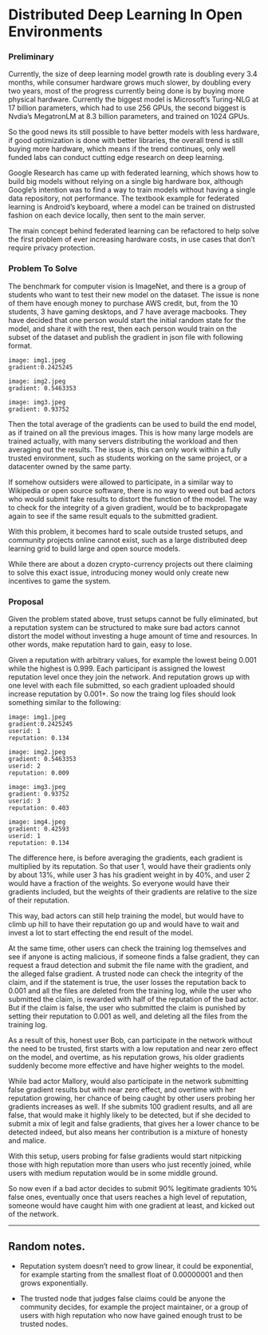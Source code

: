 # Distributed Deep Learning In Open Environments


### Preliminary

Currently, the size of deep learning model growth rate is doubling every 3.4 months, while consumer hardware grows much slower, by doubling every two years, most of the progress currently being done is by buying more physical hardware. Currently the biggest model is Microsoft’s Turing-NLG at 17 billion parameters, which had to use 256 GPUs, the second biggest is Nvdia’s MegatronLM at 8.3 billion parameters, and trained on 1024 GPUs.

So the good news its still possible to have better models with less hardware, if good optimization is done with better libraries, the overall trend is still buying more hardware, which means if the trend continues, only well funded labs can conduct cutting edge research on deep learning.

Google Research has came up with federated learning, which shows how to build big models without relying on a single big hardware box, although Google’s intention was to find a way to train models without having a single data repository, not performance. The textbook example for federated learning is Android’s keyboard, where a model can be trained on distrusted  fashion on each device locally, then sent to the main server.

The main concept behind federated learning can be refactored to help solve the first problem of ever increasing hardware costs, in use cases that don’t require privacy protection.


### Problem To Solve

The benchmark for computer vision is ImageNet, and there is a group of students who want to test their new model on the dataset. The issue is none of them have enough money to purchase AWS credit, but, from the 10 students, 3 have gaming desktops, and 7 have average macbooks.
They have decided that one person would start the initial random state for the model, and share it with the rest, then each person would train on the subset of the dataset and publish the gradient in json file with following format.

```
image: img1.jpeg
gradient:0.2425245

image: img2.jpeg
gradient: 0.5463353

image: img3.jpeg
gradient: 0.93752
```

Then the total average of the gradients can be used to build the end model, as if trained on all the previous images. This is how many large models are trained actually, with many servers distributing the workload and then averaging out the results.
The issue is, this can only work within a fully trusted environment, such as students working on the same project, or a datacenter owned by the same party.

If somehow outsiders were allowed to participate, in a similar way to Wikipedia or open source software, there is no way to weed out bad actors who would submit fake results to distort the function of the model. The way to check for the integrity of a given gradient, would be to backpropagate again to see if the same result equals to the submitted gradient.

With this problem, it becomes hard to scale outside trusted setups, and community projects online cannot exist, such as a large distributed deep learning grid to build large and open source models.

While there are about a dozen crypto-currency projects out there claiming to solve this exact issue, introducing money would only create new incentives to game the system.


### Proposal
Given the problem stated above, trust setups cannot be fully eliminated, but a reputation system can be structured to make sure bad actors cannot distort the model without investing a huge amount of time and resources. In other words, make reputation hard to gain, easy to lose.

Given a reputation with arbitrary values, for example the lowest being 0.001 while the highest is 0.999. Each participant is assigned the lowest reputation level once they join the network. And reputation grows up with one level with each file submitted, so each gradient uploaded should increase reputation by 0.001+.  So now the traing log files should look something similar to the following:

```
image: img1.jpeg
gradient:0.2425245
userid: 1
reputation: 0.134

image: img2.jpeg
gradient: 0.5463353
userid: 2
reputation: 0.009

image: img3.jpeg
gradient: 0.93752
userid: 3
reputation: 0.403

image: img4.jpeg
gradient: 0.42593
userid: 1
reputation: 0.134
```

The difference here, is before averaging the gradients, each gradient is multiplied by its reputation. So that user 1, would have their gradients only by about 13%, while user 3 has his gradient weight in by 40%, and user 2 would have a fraction of the weights. So everyone would have their gradients included, but the weights of their gradients are relative to the size of their reputation.

This way, bad actors can still help training the model, but would have to climb up hill to have their reputation go up and would have to wait and invest a lot to start effecting the end result of the model.

At the same time, other users can check the training log themselves and see if anyone is acting malicious, if someone finds a false gradient, they can request a fraud detection and submit the file name with the gradient, and the alleged false gradient. A trusted node can check the integrity of the claim, and if the statement is true, the user losses the reputation back to 0.001 and all the files are deleted from the training log, while the user who submitted the claim, is rewarded with half of the reputation of the bad actor. But if the claim is false, the user who submitted the claim is punished by setting their reputation to 0.001 as well, and deleting all the files from the training log.

As a result of this, honest user Bob, can participate in the network without the need to be trusted, first starts with a low reputation and near zero effect on the model, and overtime, as his reputation grows, his older gradients suddenly become more effective and have higher weights to the model.

While bad actor Mallory, would also participate in the network submitting false gradient results but with near zero effect, and overtime with her reputation growing, her chance of being caught by other users probing her gradients increases as well. If she submits 100 gradient results, and all are false, that would make it highly likely to be detected, but if she decided to submit a mix of legit and false gradients, that gives her a lower chance to be detected indeed, but also means her contribution is a mixture of honesty and malice.

With this setup, users probing for false gradients would start nitpicking those with high reputation more than users who just recently joined, while users with medium reputation would be in some middle ground.

So now even if a bad actor decides to submit 90% legitimate gradients 10% false ones, eventually once that users reaches a high level of reputation, someone would have caught him with one gradient at least, and kicked out of the network.



---

## Random notes.


- Reputation system doesn’t need to grow linear, it could be exponential, for example starting from the smallest float of 0.00000001 and then grows exponentially.

- The trusted node that judges false claims could be anyone the community decides, for example the project maintainer, or a group of users with high reputation who now have gained enough trust to be trusted nodes.
